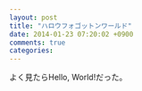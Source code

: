 ```yaml
---
layout: post
title: "ハロウフォゴットンワールド"
date: 2014-01-23 07:20:02 +0900
comments: true
categories: 
---
```


よく見たらHello, World!だった。
